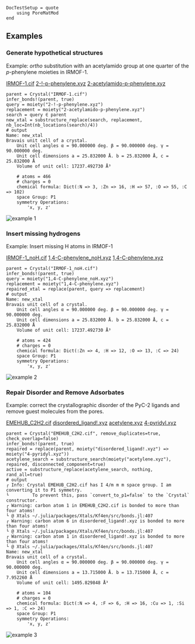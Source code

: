 ```@meta
DocTestSetup = quote
    using PoreMatMod
end
```

## Examples

### Generate hypothetical structures

Example: *ortho* substitution with an acetylamido group at one quarter of the *p*-phenylene moieties in IRMOF-1.

[IRMOF-1.cif](../../assets/examples/IRMOF-1.cif)
[2-!-p-phenylene.xyz](../../assets/examples/2-!-p-phenylene.xyz)
[2-acetylamido-p-phenylene.xyz](../../assets/examples/2-acetylamido-p-phenylene.xyz)

```jldoctest; output=false
parent = Crystal("IRMOF-1.cif")
infer_bonds!(parent, true)
query = moiety("2-!-p-phenylene.xyz")
replacement = moiety("2-acetylamido-p-phenylene.xyz")
search = query ∈ parent
new_xtal = substructure_replace(search, replacement, nb_loc=Int(nb_locations(search)/4))
# output
Name: new_xtal
Bravais unit cell of a crystal.
	Unit cell angles α = 90.000000 deg. β = 90.000000 deg. γ = 90.000000 deg.
	Unit cell dimensions a = 25.832000 Å. b = 25.832000 Å, c = 25.832000 Å
	Volume of unit cell: 17237.492730 Å³

	# atoms = 466
	# charges = 0
	chemical formula: Dict(:N => 3, :Zn => 16, :H => 57, :O => 55, :C => 102)
	space Group: P1
	symmetry Operations:
		'x, y, z'
```

![example 1](../../assets/examples/example1.png)

### Insert missing hydrogens

Example: Insert missing H atoms in IRMOF-1

[IRMOF-1_noH.cif](../../assets/examples/IRMOF-1_noH.cif)
[1,4-C-phenylene_noH.xyz](../../assets/examples/1,4-C-phenylene_noH.xyz)
[1,4-C-phenylene.xyz](../../assets/examples/1,4-C-phenylene.xyz)

```jldoctest; output=false
parent = Crystal("IRMOF-1_noH.cif")
infer_bonds!(parent, true)
query = moiety("1,4-C-phenylene_noH.xyz")
replacement = moiety("1,4-C-phenylene.xyz")
repaired_xtal = replace(parent, query => replacement)
# output
Name: new_xtal
Bravais unit cell of a crystal.
	Unit cell angles α = 90.000000 deg. β = 90.000000 deg. γ = 90.000000 deg.
	Unit cell dimensions a = 25.832000 Å. b = 25.832000 Å, c = 25.832000 Å
	Volume of unit cell: 17237.492730 Å³

	# atoms = 424
	# charges = 0
	chemical formula: Dict(:Zn => 4, :H => 12, :O => 13, :C => 24)
	space Group: P1
	symmetry Operations:
		'x, y, z'
```

![example 2](../../assets/examples/example2.png)

### Repair Disorder and Remove Adsorbates

Example: correct the crystallographic disorder of the PyC-2 ligands and remove guest molecules from the pores.

[EMEHUB_C2H2.cif](../../assets/examples/EMEHUB_C2H2.cif)
[disordered_ligand!.xyz](../../assets/examples/disordered_ligand!.xyz)
[acetylene.xyz](../../assets/examples/acetylene.xyz)
[4-pyridyl.xyz](../../assets/examples/4-pyridyl.xyz)


```jldoctest; output=false
parent = Crystal("EMEHUB_C2H2.cif", remove_duplicates=true, check_overlap=false)
infer_bonds!(parent, true)
repaired = replace(parent, moiety("disordered_ligand!.xyz") => moiety("4-pyridyl.xyz"))
acetylene_search = substructure_search(moiety("acetylene.xyz"), repaired, disconnected_component=true)
active = substructure_replace(acetylene_search, nothing, rand_all=true)
# output
┌ Info: Crystal EMEHUB_C2H2.cif has I 4/m m m space group. I am converting it to P1 symmetry.
└         To prevent this, pass `convert_to_p1=false` to the `Crystal` constructor.
┌ Warning: carbon atom 1 in EMEHUB_C2H2.cif is bonded to more than four atoms!
└ @ Xtals ~/.julia/packages/Xtals/Kf4en/src/bonds.jl:407
┌ Warning: carbon atom 6 in disordered_ligand!.xyz is bonded to more than four atoms!
└ @ Xtals ~/.julia/packages/Xtals/Kf4en/src/bonds.jl:407
┌ Warning: carbon atom 1 in disordered_ligand!.xyz is bonded to more than four atoms!
└ @ Xtals ~/.julia/packages/Xtals/Kf4en/src/bonds.jl:407
Name: new_xtal
Bravais unit cell of a crystal.
	Unit cell angles α = 90.000000 deg. β = 90.000000 deg. γ = 90.000000 deg.
	Unit cell dimensions a = 13.715000 Å. b = 13.715000 Å, c = 7.952260 Å
	Volume of unit cell: 1495.829848 Å³

	# atoms = 104
	# charges = 0
	chemical formula: Dict(:N => 4, :F => 6, :H => 16, :Cu => 1, :Si => 1, :C => 24)
	space Group: P1
	symmetry Operations:
		'x, y, z'
```

![example 3](../../assets/examples/example3.png)
